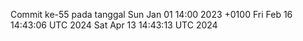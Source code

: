 Commit ke-55 pada tanggal Sun Jan 01 14:00 2023 +0100
Fri Feb 16 14:43:06 UTC 2024
Sat Apr 13 14:43:13 UTC 2024
